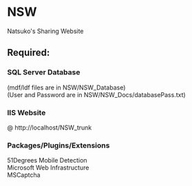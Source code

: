 # NSW
Natsuko's Sharing Website

## Required:

### SQL Server Database
(mdf/ldf files are in NSW/NSW_Database)<br>
(User and Password are in NSW/NSW_Docs/databasePass.txt)<br>


### IIS Website
@ http://localhost/NSW_trunk

### Packages/Plugins/Extensions

51Degrees Mobile Detection <br>
Microsoft Web Infrastructure <br>
MSCaptcha

